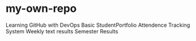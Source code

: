 # my-own-repo
Learning GitHub with DevOps
Basic StudentPortfolio
Attendence Tracking System
Weekly text results
Semester Results
